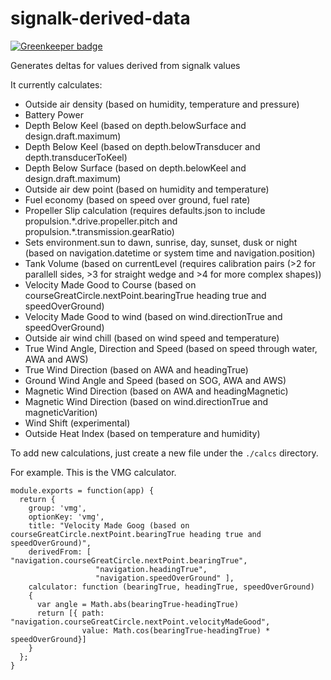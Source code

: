 # signalk-derived-data

[![Greenkeeper badge](https://badges.greenkeeper.io/sbender9/signalk-derived-data.svg)](https://greenkeeper.io/)


Generates deltas for values derived from  signalk values

It currently calculates:

 * Outside air density (based on humidity, temperature and pressure)
 * Battery Power
 * Depth Below Keel (based on depth.belowSurface and design.draft.maximum)
 * Depth Below Keel (based on depth.belowTransducer and depth.transducerToKeel)
 * Depth Below Surface (based on depth.belowKeel and design.draft.maximum)
 * Outside air dew point (based on humidity and temperature)
 * Fuel economy (based on speed over ground, fuel rate)
 * Propeller Slip calculation (requires defaults.json to include propulsion.\*.drive.propeller.pitch and propulsion.\*.transmission.gearRatio)  
 * Sets environment.sun to dawn, sunrise, day, sunset, dusk or night (based on navigation.datetime or system time and navigation.position)
 * Tank Volume (based on currentLevel (requires calibration pairs (>2 for parallell sides, >3 for straight wedge and >4 for more complex shapes))
 * Velocity Made Good to Course (based on courseGreatCircle.nextPoint.bearingTrue heading true and speedOverGround)
 * Velocity Made Good to wind (based on wind.directionTrue and speedOverGround)
 * Outside air wind chill (based on wind speed and temperature)
 * True Wind Angle, Direction and Speed (based on speed through water, AWA and AWS)
 * True Wind Direction (based on AWA and headingTrue)
 * Ground Wind Angle and Speed (based on SOG, AWA and AWS)
 * Magnetic Wind Direction (based on AWA and headingMagnetic)
 * Magnetic Wind Direction (based on wind.directionTrue and magneticVarition)
 * Wind Shift (experimental)
 * Outside Heat Index (based on temperature and humidity)

To add new calculations, just create a new file under the `./calcs` directory.

For example. This is the VMG calculator.

```
module.exports = function(app) {
  return {
    group: 'vmg',
    optionKey: 'vmg',
    title: "Velocity Made Goog (based on courseGreatCircle.nextPoint.bearingTrue heading true and speedOverGround)",
    derivedFrom: [ "navigation.courseGreatCircle.nextPoint.bearingTrue",
                   "navigation.headingTrue",
                   "navigation.speedOverGround" ],
    calculator: function (bearingTrue, headingTrue, speedOverGround)
    {
      var angle = Math.abs(bearingTrue-headingTrue)
      return [{ path: "navigation.courseGreatCircle.nextPoint.velocityMadeGood",
                value: Math.cos(bearingTrue-headingTrue) * speedOverGround}]
    }
  };
}
```
